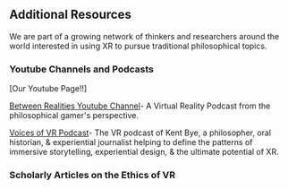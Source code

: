 ## Additional Resources

We are part of a growing network of thinkers and researchers around the world interested in using XR to pursue traditional philosophical topics. 


### Youtube Channels and Podcasts
[Our Youtube Page!!]

[Between Realities Youtube Channel](https://www.youtube.com/channel/UCeA0Q6k4xll-6q0FZ9IF4OQ)- A Virtual Reality Podcast from the philosophical gamer's perspective.

[Voices of VR Podcast](https://voicesofvr.com/)- The VR podcast of Kent Bye, a philosopher, oral historian, & experiential journalist helping to define the patterns of immersive storytelling, experiential design, & the ultimate potential of XR.

### Scholarly Articles on the Ethics of VR



